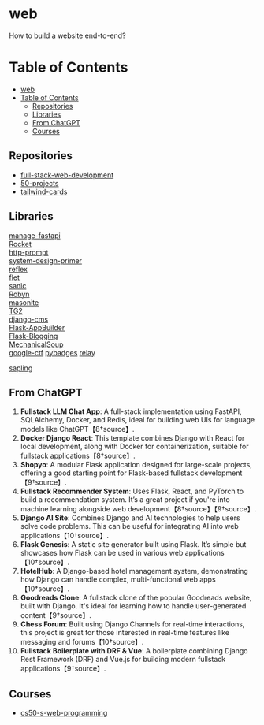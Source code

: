 # web

How to build a website end-to-end?

# Table of Contents

- [web](#web)
- [Table of Contents](#table-of-contents)
  - [Repositories](#repositories)
  - [Libraries](#libraries)
  - [From ChatGPT](#from-chatgpt)
  - [Courses](#courses)

## Repositories

- [full-stack-web-development](https://github.com/topics/full-stack-web-development?l=python)
- [50-projects](https://github.com/colbyfayock/50-projects-for-react-and-the-static-web)
- [tailwind-cards](https://github.com/hasinhayder/tailwind-cards)

## Libraries

[manage-fastapi](https://github.com/ycd/manage-fastapi)  
[Rocket](https://github.com/rwf2/Rocket)  
[http-prompt](https://github.com/httpie/http-prompt)  
[system-design-primer](https://github.com/donnemartin/system-design-primer)  
[reflex](https://github.com/reflex-dev/reflex)  
[flet](https://github.com/flet-dev/flet)  
[sanic](https://github.com/sanic-org/sanic)  
[Robyn](https://github.com/sparckles/Robyn)  
[masonite](https://github.com/MasoniteFramework/masonite)  
[TG2](https://github.com/TurboGears/tg2)  
[django-cms](https://github.com/django-cms/django-cms)  
[Flask-AppBuilder](https://github.com/dpgaspar/Flask-AppBuilder)  
[Flask-Blogging](https://github.com/gouthambs/Flask-Blogging)  
[MechanicalSoup](https://github.com/MechanicalSoup/MechanicalSoup)  
[google-ctf](https://github.com/google/google-ctf)
[pybadges](https://github.com/google/pybadges)
[relay](https://github.com/facebook/relay)

[sapling](https://github.com/facebook/sapling)

## From ChatGPT

1. **Fullstack LLM Chat App**: A full-stack implementation using FastAPI, SQLAlchemy, Docker, and Redis, ideal for building web UIs for language models like ChatGPT【8†source】.
2. **Docker Django React**: This template combines Django with React for local development, along with Docker for containerization, suitable for fullstack applications【8†source】.
3. **Shopyo**: A modular Flask application designed for large-scale projects, offering a good starting point for Flask-based fullstack development【9†source】.
4. **Fullstack Recommender System**: Uses Flask, React, and PyTorch to build a recommendation system. It’s a great project if you're into machine learning alongside web development【8†source】【9†source】.
5. **Django AI Site**: Combines Django and AI technologies to help users solve code problems. This can be useful for integrating AI into web applications【10†source】.
6. **Flask Genesis**: A static site generator built using Flask. It’s simple but showcases how Flask can be used in various web applications【10†source】.
7. **HotelHub**: A Django-based hotel management system, demonstrating how Django can handle complex, multi-functional web apps【10†source】.
8. **Goodreads Clone**: A fullstack clone of the popular Goodreads website, built with Django. It's ideal for learning how to handle user-generated content【9†source】.
9. **Chess Forum**: Built using Django Channels for real-time interactions, this project is great for those interested in real-time features like messaging and forums【10†source】.
10. **Fullstack Boilerplate with DRF & Vue**: A boilerplate combining Django Rest Framework (DRF) and Vue.js for building modern fullstack applications【9†source】.

## Courses

- [cs50-s-web-programming](https://www.edx.org/learn/web-development/harvard-university-cs50-s-web-programming-with-python-and-javascript)